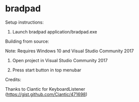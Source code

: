 # bradpad

Setup instructions:

1. Launch bradpad application/bradpad.exe



Building from source:

Note: Requires Windows 10 and Visual Studio Community 2017

1. Open project in Visual Studio Community 2017

2. Press start button in top menubar


Credits:

Thanks to Ciantic for KeyboardListener (https://gist.github.com/Ciantic/471698)
